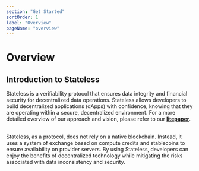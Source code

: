 ```yaml
---
section: "Get Started"
sortOrder: 1
label: "Overview"
pageName: "overview"
---
```

# Overview

## Introduction to Stateless

Stateless is a verifiability protocol that ensures data integrity and financial
security for decentralized data operations. Stateless allows
developers to build decentralized applications (dApps) with confidence, knowing
that they are operating within a secure, decentralized environment. For a more
detailed overview of our approach and vision, please refer to our
[**litepaper**](https://static1.squarespace.com/static/6422566ec8dc0e166c11c5bd/t/65b36b76c468313aacce529b/1706257270111/litepaper+%2810%29.pdf).
<br/><br/>

Stateless, as a protocol, does not rely on a native blockchain. Instead, it uses a system of exchange based on compute credits and
stablecoins to ensure availability on provider servers. By using Stateless,
developers can enjoy the benefits of decentralized technology while mitigating the
risks associated with data inconsistency and security.
